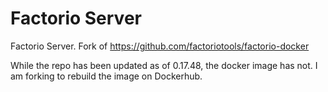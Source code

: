 # Factorio Server
Factorio Server. Fork of https://github.com/factoriotools/factorio-docker

While the repo has been updated as of 0.17.48, the docker image has not. I am forking to rebuild the image on Dockerhub.
